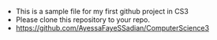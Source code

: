 - This is a sample file for my first github project in CS3
- Please clone this repository to your repo.
- https://github.com/AyessaFayeSSadian/ComputerScience3
